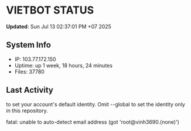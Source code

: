 # VIETBOT STATUS
**Updated**: Sun Jul 13 02:37:01 PM +07 2025

## System Info
- IP: 103.77.172.150
- Uptime: up 1 week, 18 hours, 24 minutes
- Files: 37780

## Last Activity

to set your account's default identity.
Omit --global to set the identity only in this repository.

fatal: unable to auto-detect email address (got 'root@vinh3690.(none)')
